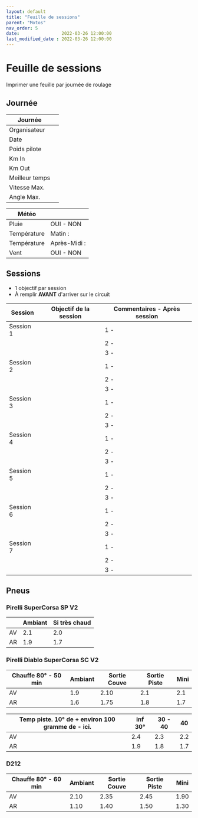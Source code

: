 ```yaml
---
layout: default
title: "Feuille de sessions"
parent: "Motos"
nav_order: 5
date:                2022-03-26 12:00:00
last_modified_date : 2022-03-26 12:00:00
---
```


# Feuille de sessions

Imprimer une feuille par journée de roulage

## Journée

| Journée        |                       |
|----------------|-----------------------|
| Organisateur   |                       |
| Date           |                       |
| Poids pilote   |                       |
| Km In          |                       |
| Km Out         |                       |
| Meilleur temps |                       |
| Vitesse Max.   |                       |
| Angle Max.     |                       |

| Météo          |                       |
|----------------|-----------------------|
| Pluie          | OUI - NON             |
| Température    | Matin :               |
| Température    | Après-Midi :          |
| Vent           | OUI - NON             |

## Sessions 
* 1 objectif par session 
* À remplir **AVANT** d'arriver sur le circuit


| Session   | Objectif de la session  | Commentaires - Après session |
|-----------|-------------------------|------------------------------|
| Session 1 |                         | 1 -                          |
|           |                         | 2 -                          |
|           |                         | 3 -                          |
| Session 2 |                         | 1 -                          |
|           |                         | 2 -                          |
|           |                         | 3 -                          |
| Session 3 |                         | 1 -                          |
|           |                         | 2 -                          |
|           |                         | 3 -                          |
| Session 4 |                         | 1 -                          |
|           |                         | 2 -                          |
|           |                         | 3 -                          |
| Session 5 |                         | 1 -                          |
|           |                         | 2 -                          |
|           |                         | 3 -                          |
| Session 6 |                         | 1 -                          |
|           |                         | 2 -                          |
|           |                         | 3 -                          |
| Session 7 |                         | 1 -                          |
|           |                         | 2 -                          |
|           |                         | 3 -                          |



## Pneus

### Pirelli SuperCorsa SP V2

|                               | Ambiant | Si très chaud |
|-------------------------------|---------|---------------|
| AV                            | 2.1     | 2.0           |
| AR                            | 1.9     | 1.7           |

### Pirelli Diablo SuperCorsa SC V2

| Chauffe 80° - 50 min    | Ambiant | Sortie Couve | Sortie Piste | Mini |
|-------------------------|---------|--------------|--------------|------|
| AV                      | 1.9     | 2.10         | 2.1          | 2.1  |
| AR                      | 1.6     | 1.75         | 1.8          | 1.7  |

| Temp piste. 10° de + environ 100 gramme de - ici. | inf 30° | 30 - 40 | 40   |
|---------------------------------------------------|---------|---------|------|
| AV                                                | 2.4     | 2.3     | 2.2  |
| AR                                                | 1.9     | 1.8     | 1.7  |

### D212

| Chauffe 80° - 60 min | Ambiant      | Sortie Couve | Sortie Piste | Mini |
|----------------------|--------------|--------------|--------------|------|
| AV                   | 2.10         | 2.35         | 2.45         | 1.90 |
| AR                   | 1.10         | 1.40         | 1.50         | 1.30 |
